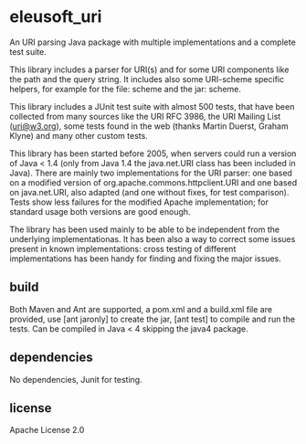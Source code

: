 eleusoft_uri
============

An URI parsing Java package with multiple implementations and a complete test suite.

This library includes a parser for URI(s) and for some URI components like the path and the query string. It includes also some URI-scheme specific helpers, for example for the file: scheme and the jar: scheme.

This library includes a JUnit test suite with almost 500 tests, that have been collected from many sources like the URI RFC 3986, the URI Mailing List (uri@w3.org), some tests found in the web (thanks Martin Duerst, Graham Klyne) and many  other custom tests.  

This library has been started before 2005, when servers could run a version of Java < 1.4 (only from Java 1.4 the java.net.URI class has been included in Java). There are mainly two implementations for the URI parser: one based on a modified version of org.apache.commons.httpclient.URI and one based on java.net.URI, also adapted (and one without fixes, for test comparison). Tests show less failures for the modified Apache implementation; for standard usage both versions are good enough.

The library has been used mainly to be able to be independent from the underlying implementationas. It has been also a way to correct some issues present in known implementations: cross testing of different implementations has been handy for finding and fixing the major issues.

build
-----

Both Maven and Ant are supported, a pom.xml and a build.xml file are provided, use [ant jaronly] to create the jar, [ant test] to compile and run the tests. Can be compiled in Java < 4 skipping the java4 package.

dependencies
------------

No dependencies, Junit for testing. 

license
-------

Apache License 2.0



